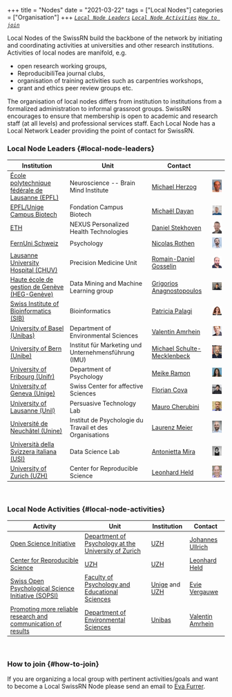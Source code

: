 +++
title = "Nodes"
date = "2021-03-22"
tags = ["Local Nodes"]
categories = ["Organisation"]
+++
[*`Local Node Leaders`*](#local-node-leaders) [*`Local Node Activities`*](#local-node-activities) [*`How to join`*](#how-to-join)

Local Nodes of the SwissRN build the backbone of the network by initiating and coordinating activities at universities and other research institutions. Activities of local nodes are manifold, e.g.

* open research working groups,
* ReproducibiliTea journal clubs,
* organisation of training activities such as carpentries workshops,
* grant and ethics peer review groups etc.

The organisation of local nodes differs from institution to institutions from a formalized administration to informal grassroot groups. SwissRN encourages to ensure that membership is open to academic and research staff (at all levels) and professional services staff. Each Local Node has a Local Network Leader providing the point of contact for SwissRN.

### Local Node Leaders {#local-node-leaders}
Institution |  Unit |   Contact   |  |
--------------|---|-------------|---|
[&Eacute;cole polytechnique f&eacute;d&eacute;rale de Lausanne (EPFL)](https://www.epfl.ch/en/) | Neuroscience -- Brain Mind Institute | [Michael Herzog](https://www.epfl.ch/labs/lpsy/team/herzog/)| ![Michael Herzog](./../img/pic_MichaelHerzog.jpg)  |
[EPFL/Unige Campus Biotech](https://www.campusbiotech.ch/) | Fondation Campus Biotech | [Micha&euml;l Dayan](https://www.campusbiotech.ch/en/people/michael-dayan) | ![Michael Dayan](./../img/pic_MichaelDayan.jpg)  |
[ETH](https://www.ethz.ch) | NEXUS Personalized Health Technologies | [Daniel Stekhoven](https://www.nexus.ethz.ch/people/person-detail.html?persid=143058) | ![Daniel Stekhoven](./../img/pic_DanielStekhoven.jpeg)  |
[FernUni Schweiz](https://fernuni.ch)| Psychology | [Nicolas Rothen](https://fernuni.ch/forschung/forschung-fakultaeten/psychologie/forschungsgruppe-nicolas-rothen/nicolas-rothen/) | ![Nicoals Rothern](./../img/pic_NicolasRothen.jpg)  |
[Lausanne University Hospital (CHUV)](https://www.chuv.ch/fr/chuv-home) | Precision Medicine Unit  | [Romain-Daniel Gosselin](https://www.chuv.ch/fr/medecine-precision/accueil/en-bref/notre-equipe/romain-daniel-gosselin) | ![Romain-Daniel Gosselin](./../img/pic_RomainDanielGosselin.jpg)  |
[Haute école de gestion de Genève (HEG-Genève)](https://www.hesge.ch/heg/ ) |Data Mining and Machine Learning group  | [Grigorios Anagnostopoulos](http://dmml.ch/grigorios-anagnostopoulos/) | ![Grigorios Anagnostopoulos](./../img/pic_GrigoriosAnagnostopoulos.jpeg)  |
[Swiss Institute of Bioinformatics (SIB)](https://www.sib.swiss/) |Bioinformatics |[Patricia Palagi](https://www.sib.swiss/directory?cn=patricia%20palagi)| ![Patricia Palagi](./../img/pic_PatriciaPalagi.jpg)  |
[University of Basel (Unibas)](https://www.unibas.ch/en.html)| Department of Environmental Sciences| [Valentin Amrhein](https://camargue.unibas.ch) | ![Valentin Amrhein](./../img/pic_ValentinAmrhein.jpeg)  |
[University of Bern (Unibe)](https://www.unibe.ch/index_eng.html)| Institut f&uuml;r Marketing und Unternehmensf&uuml;hrung (IMU) | [Michael Schulte-Mecklenbeck](https://www.consumer.imu.unibe.ch/ueber_uns/team/prof_dr_schulte_mecklenbeck_michael/index_ger.html) | ![Michael Schulte-Mecklenbeck](./../img/pic_MichaelSchulte-Mecklenbeck.jpg)  |
[University of Fribourg (Unifr)](https://www.unifr.ch/home/en.html)| Department of Psychology | [Meike Ramon](https://www3.unifr.ch/psycho/de/departement/mitarbeitende/dept/people/185474/78b81) | ![Meike Ramon](./../img/pic_MeikeRamon.jpg)  |
[University of Geneva (Unige)](https://www.unige.ch)| Swiss Center for affective Sciences | [Florian Cova](https://www.unige.ch/cisa/members/cova-florian/) | ![Florian Cova](./../img/pic_CovaFlorian.png)  |
[University of Lausanne (Unil)](https://www.unil.ch/index.html)| Persuasive Technology Lab | [Mauro Cherubini](https://www.maurocherubini.it) | ![Mauro Cherubini](./../img/pic_MauroCherubini.png)  |
[Universit&eacute; de Neuch&acirc;tel (Unine)](https://www.unine.ch/unine/home.html)| Institut de Psychologie du Travail et des Organisations | [Laurenz Meier](https://www.unine.ch/ipto/home/collaborateurstrices/laurenzmeier.html) |![Laurenz Meier](./../img/pic_LaurenzMeier.png)  |
[Università della Svizzera italiana (USI)](https://www.usi.ch/)| Data Science Lab | [Antonietta Mira](https://usi.to/exz) |![Antonietta Mira](./../img/pic_AntoniettaMira.jpeg)  |
[University of Zurich (UZH)](https://www.uzh.ch/en.html)| Center for Reproducible Science| [Leonhard Held](https://www.ebpi.uzh.ch/en/aboutus/departments/biostatistics/teambiostats/held.html) |![Leonhard Held](./../img/pic_LeonhardHeld.jpg)  |


&nbsp;  

### Local Node Activities {#local-node-activities}
Activity |  Unit |   Institution   | Contact  |
--------------|---|-------------|---|
[Open Science Initiative](https://www.psychologie.uzh.ch/de/dienstleistungen/open-science.html) | [Department of Psychology at the University of Zurich](https://www.psychology.uzh.ch/en.html) | [UZH](https://www.uzh.ch/en.html)| [Johannes Ullrich](https://www.psychologie.uzh.ch/de/bereiche/sob/sozpsy/Team1/jullrich.html) |
[Center for Reproducible Science](https://www.crs.uzh.ch/en.html) |  [UZH](https://www.uzh.ch/en.html)| [UZH](https://www.uzh.ch/en.html)| [Leonhard Held](https://www.ebpi.uzh.ch/en/aboutus/departments/biostatistics/teambiostats/held.html) |
[Swiss Open Psychological Science Initiative (SOPSI)](https://www.sopsi.org/about-us) | [Faculty of Psychology and Educational Sciences](https://www.unige.ch/fapse/en/) | [Unige](https://www.unige.ch/en/university/presentation/) and [UZH](https://www.uzh.ch/en.html)|[Evie Vergauwe](https://neurocenter-unige.ch/research-groups/evie-vergauwe/)  |
[Promoting more reliable research and communication of results](https://camargue.unibas.ch/en/reproducibility/) | [Department of Environmental Sciences](https://duw.unibas.ch/en/) | [Unibas](https://www.unibas.ch/en.html)|[Valentin Amrhein](https://camargue.unibas.ch)  |


&nbsp;  

### How to join {#how-to-join}
If you are organizing a local group with pertinent activities/goals and want to become a Local SwissRN Node please send an email to [Eva Furrer](mailto:eva.furrer@uzh.ch).
